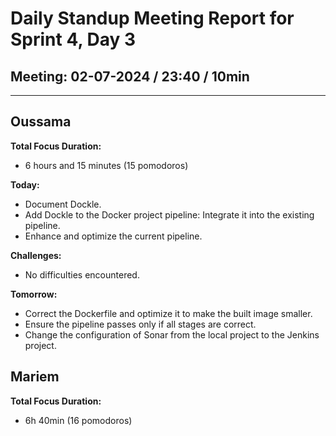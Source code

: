 # Daily Standup Meeting Report for Sprint 4, Day 3

## Meeting: 02-07-2024 / 23:40 / 10min

---

## Oussama

**Total Focus Duration:**

- 6 hours and 15 minutes (15 pomodoros)

**Today:**

- Document Dockle.
- Add Dockle to the Docker project pipeline: Integrate it into the existing pipeline.
- Enhance and optimize the current pipeline.

**Challenges:**

- No difficulties encountered.

**Tomorrow:**

- Correct the Dockerfile and optimize it to make the built image smaller.
- Ensure the pipeline passes only if all stages are correct.
- Change the configuration of Sonar from the local project to the Jenkins project.

## Mariem

**Total Focus Duration:**

- 6h 40min (16 pomodoros)
